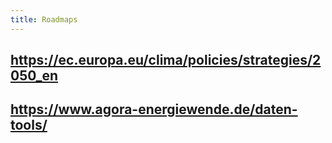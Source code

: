```yaml
---
title: Roadmaps
---
```


## https://ec.europa.eu/clima/policies/strategies/2050_en

## https://www.agora-energiewende.de/daten-tools/
##
